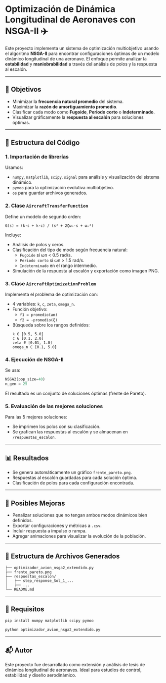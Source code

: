 
# Optimización de Dinámica Longitudinal de Aeronaves con NSGA-II ✈️

Este proyecto implementa un sistema de optimización multiobjetivo usando el algoritmo **NSGA-II** para encontrar configuraciones óptimas de un modelo dinámico longitudinal de una aeronave. El enfoque permite analizar la **estabilidad** y **maniobrabilidad** a través del análisis de polos y la respuesta al escalón.

---

## 📌 Objetivos

- Minimizar la **frecuencia natural promedio** del sistema.
- Maximizar la **razón de amortiguamiento promedio**.
- Clasificar cada modo como **Fugoide**, **Periodo corto** o **Indeterminado**.
- Visualizar gráficamente la **respuesta al escalón** para soluciones óptimas.

---

## 🧠 Estructura del Código

### 1. **Importación de librerías**
Usamos:
- `numpy`, `matplotlib`, `scipy.signal` para análisis y visualización del sistema dinámico.
- `pymoo` para la optimización evolutiva multiobjetivo.
- `os` para guardar archivos generados.

### 2. **Clase `AircraftTransferFunction`**
Define un modelo de segundo orden:
```
G(s) = (k·s + k·c) / (s² + 2ζωₙ·s + ωₙ²)
```
Incluye:
- Análisis de polos y ceros.
- Clasificación del tipo de modo según frecuencia natural:
    - `Fugoide` si ωn < 0.5 rad/s.
    - `Periodo corto` si ωn > 1.5 rad/s.
    - `Indeterminado` en el rango intermedio.
- Simulación de la respuesta al escalón y exportación como imagen PNG.

### 3. **Clase `AircraftOptimizationProblem`**
Implementa el problema de optimización con:
- 4 variables: `k`, `c`, `zeta`, `omega_n`.
- Función objetivo:
    - `f1 = promedio(ωn)`
    - `f2 = -promedio(ζ)`
- Búsqueda sobre los rangos definidos:
    ```
    k ∈ [0.5, 5.0]
    c ∈ [0.1, 2.0]
    zeta ∈ [0.01, 1.0]
    omega_n ∈ [0.1, 5.0]
    ```

### 4. **Ejecución de NSGA-II**
Se usa:
```python
NSGA2(pop_size=40)
n_gen = 25
```
El resultado es un conjunto de soluciones óptimas (frente de Pareto).

### 5. **Evaluación de las mejores soluciones**
Para las 5 mejores soluciones:
- Se imprimen los polos con su clasificación.
- Se grafican las respuestas al escalón y se almacenan en `/respuestas_escalon`.

---

## 📊 Resultados

- Se genera automáticamente un gráfico `frente_pareto.png`.
- Respuestas al escalón guardadas para cada solución óptima.
- Clasificación de polos para cada configuración encontrada.

---

## 🔧 Posibles Mejoras

- Penalizar soluciones que no tengan ambos modos dinámicos bien definidos.
- Exportar configuraciones y métricas a `.csv`.
- Incluir respuesta a impulso o rampa.
- Agregar animaciones para visualizar la evolución de la población.

---

## 📁 Estructura de Archivos Generados

```
├── optimizador_avion_nsga2_extendido.py
├── frente_pareto.png
├── respuestas_escalon/
│   ├── step_response_Sol_1_...
│   ├── ...
└── README.md
```

---

## 🚀 Requisitos

```bash
pip install numpy matplotlib scipy pymoo

python optimizador_avion_nsga2_extendido.py 
```

---

## 📬 Autor
Este proyecto fue desarrollado como extensión y análisis de tesis de dinámica longitudinal de aeronaves. Ideal para estudios de control, estabilidad y diseño aerodinámico.
